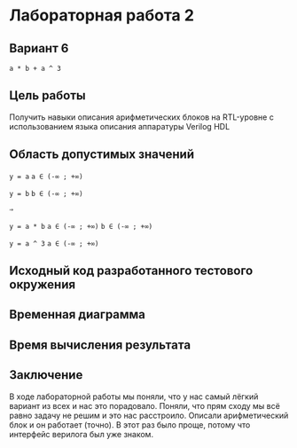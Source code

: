 # Лабораторная работа 2
 
## Вариант 6
`a * b + a ^ 3`

## Цель работы
Получить навыки описания арифметических блоков на RTL-уровне с использованием языка описания аппаратуры Verilog HDL

## Область допустимых значений

`y = a` `a ∈ (-∞ ; +∞)`

`y = b` `b ∈ (-∞ ; +∞)`

`⇒`

`y = a * b` `a ∈ (-∞ ; +∞)` `b ∈ (-∞ ; +∞)`

`y = a ^ 3` `a ∈ (-∞ ; +∞)`

## Исходный код разработанного тестового окружения

## Временная диаграмма 

## Время вычисления результата

## Заключение
В ходе лабораторной работы мы поняли, что у нас самый лёгкий вариант из всех и нас это порадовало. Поняли, что прям сходу мы всё равно задачу не решим и это нас расстроило.
Описали арифметический блок и он работает (точно). В этот раз было проще, потому что интерфейс верилога был уже знаком. 
